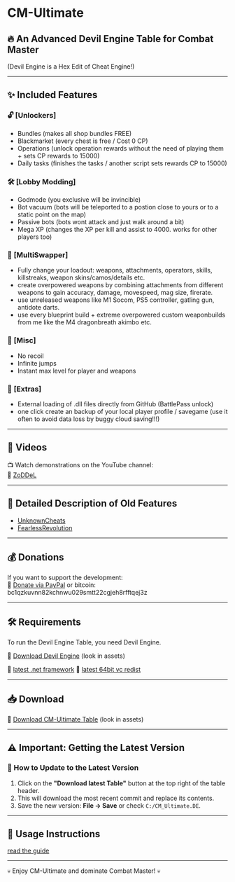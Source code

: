 # CM-Ultimate

## 🔥 An Advanced Devil Engine Table for Combat Master
(Devil Engine is a Hex Edit of Cheat Engine!)

---

## ✨ Included Features

### 🔓 **[Unlockers]**  
- Bundles (makes all shop bundles FREE)
- Blackmarket (every chest is free / Cost 0 CP)
- Operations (unlock operation rewards without the need of playing them + sets CP rewards to 15000)
- Daily tasks (finishes the tasks / another script sets rewards CP to 15000)

### 🛠 **[Lobby Modding]**  
- Godmode (you exclusive will be invincible)
- Bot vacuum (bots will be teleported to a postion close to yours or to a static point on the map)
- Passive bots (bots wont attack and just walk around a bit)
- Mega XP (changes the XP per kill and assist to 4000. works for other players too)

### 🔄 **[MultiSwapper]**  
- Fully change your loadout: weapons, attachments, operators, skills, killstreaks, weapon skins/camos/details etc.
- create overpowered weapons by combining attachments from different weapons to gain accuracy, damage, movespeed, mag size, firerate.
- use unreleased weapons like M1 Socom, PS5 controller, gatling gun, antidote darts.
- use every blueprint build + extreme overpowered custom weaponbuilds from me like the M4 dragonbreath akimbo etc.

### 🎯 **[Misc]**  
- No recoil
- Infinite jumps
- Instant max level for player and weapons

### 🏹 **[Extras]**  
- External loading of .dll files directly from GitHub (BattlePass unlock)
- one click create an backup of your local player profile / savegame (use it often to avoid data loss by buggy cloud saving!!!)

---

## 🎥 Videos
📺 Watch demonstrations on the YouTube channel:  
🔗 [ZoDDeL](https://www.youtube.com/@ZoDDeL)

---

## 📜 Detailed Description of Old Features
- [UnknownCheats](https://www.unknowncheats.me/forum/combat-master/583715-combat-master-ce-godmode-mega-xp-instant-weapon-player-max-level-attachment-mod.html)
- [FearlessRevolution](https://fearlessrevolution.com/viewtopic.php?f=4&t=28345)

---

## 💰 Donations
If you want to support the development:  
🔗 [Donate via PayPal](https://paypal.me/zoddel)
or bitcoin:
bc1qzkuvnn82kchnwu029smtt22cgjeh8rfftqej3z

---

## 🛠 Requirements
To run the Devil Engine Table, you need Devil Engine.

🔗 [Download Devil Engine](https://github.com/ZoDDeL/CM-Ultimate/releases)
(look in assets)

🔗 [latest .net framework](https://dotnet.microsoft.com/en-us/download/dotnet-framework)
🔗 [latest 64bit vc redist](https://aka.ms/vs/17/release/vc_redist.x64.exe)


---

## 📥 Download

🔗 [Download CM-Ultimate Table](https://github.com/ZoDDeL/CM-Ultimate/releases)
(look in assets)

---

## ⚠️ Important: Getting the Latest Version

### 📌 How to Update to the Latest Version
1. Click on the **"Download latest Table"** button at the top right of the table header.
2. This will download the most recent commit and replace its contents.
3. Save the new version: **File → Save** or check `C:/CM_Ultimate.DE`.

---

## 📖 Usage Instructions
[read the guide](https://github.com/ZoDDeL/CM-Ultimate/blob/main/guide.txt)

---

💀 Enjoy CM-Ultimate and dominate Combat Master! 💀
